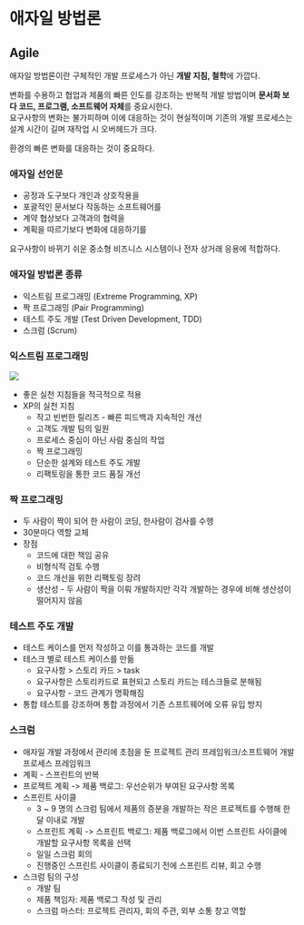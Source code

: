 # 애자일 방법론

## Agile
애자일 방법론이란 구체적인 개발 프로세스가 아닌 **개발 지침, 철학**에 가깝다.  
  
변화를 수용하고 협업과 제품의 빠른 인도를 강조하는 반복적 개발 방법이며 **문서화 보다 코드, 프로그램, 소프트웨어 자체**를 중요시한다.  
요구사항의 변화는 불가피하며 이에 대응하는 것이 현실적이며 기존의 개발 프로세스는 설계 시간이 길며 재작업 시 오버헤드가 크다.  
  
환경의 빠른 변화를 대응하는 것이 중요하다.  
  
### 애자일 선언문
- 공정과 도구보다 개인과 상호작용을
- 포괄적인 문서보다 작동하는 소프트웨어를
- 계약 협상보다 고객과의 협력을
- 계획을 따르기보다 변화에 대응하기를

요구사항이 바뀌기 쉬운 중소형 비즈니스 시스템이나 전자 상거래 응용에 적합하다.

### 애자일 방법론 종류 
- 익스트림 프로그래밍 (Extreme Programming, XP)
- 짝 프로그래밍 (Pair Programming)
- 테스트 주도 개발 (Test Driven Development, TDD)
- 스크럼 (Scrum)


### 익스트림 프로그래밍
![](https://img1.daumcdn.net/thumb/R1280x0/?scode=mtistory2&fname=https%3A%2F%2Fblog.kakaocdn.net%2Fdn%2FbEA971%2FbtqDyMCHxdn%2FlykaTfvCOkYhJ48XUcchEK%2Fimg.png)

- 좋은 실천 지침들을 적극적으로 적용
- XP의 실천 지침
  - 작고 빈번한 릴리즈 - 빠른 피드백과 지속적인 개선
  - 고객도 개발 팀의 일원
  - 프로세스 중심이 아닌 사람 중심의 작업
  - 짝 프로그래밍
  - 단순한 설계와 테스트 주도 개발
  - 리팩토링을 통한 코드 품질 개선

### 짝 프로그래밍
- 두 사람이 짝이 되어 한 사람이 코딩, 한사람이 검사를 수행
- 30분마다 역할 교체
- 장점
  - 코드에 대한 책임 공유
  - 비형식적 검토 수행
  - 코드 개선을 위한 리팩토링 장려
  - 생산성 - 두 사람이 짝을 이뤄 개발하지만 각각 개발하는 경우에 비해 생산성이 떨어지지 않음

### 테스트 주도 개발
- 테스트 케이스를 먼저 작성하고 이를 통과하는 코드를 개발
- 테스크 별로 테스트 케이스를 만듦
  - 요구사항 > 스토리 카드 > task
  - 요구사항은 스토리카드로 표현되고 스토리 카드는 테스크들로 분해됨
  - 요구사항 - 코드 관계가 명확해짐
- 통합 테스트를 강조하며 통합 과정에서 기존 스프트웨어에 오류 유입 방지

### 스크럼
- 애자일 개발 과정에서 관리에 초점을 둔 프로젝트 관리 프레임워크/소프트웨어 개발 프로세스 프레임워크
- 계획 - 스프린트의 반복
- 프로젝트 계획 -> 제품 백로그: 우선순위가 부여된 요구사항 목록
- 스프린트 사이클
  - 3 ~ 9 명의 스크럼 팀에서 제품의 증분을 개발하는 작은 프로젝트를 수행해 한 달 이내로 개발
  - 스프린트 계획 -> 스프린트 백로그: 제품 백로그에서 이번 스프린트 사이클에 개발할 요구사항 목록을 선택
  - 일일 스크럼 회의
  - 진행중인 스프린트 사이클이 종료되기 전에 스프린트 리뷰, 회고 수행
- 스크럼 팀의 구성
  - 개발 팀
  - 제품 책임자: 제품 백로그 작성 및 관리
  - 스크럼 마스터: 프로젝트 관리자, 회의 주관, 외부 소통 창고 역할